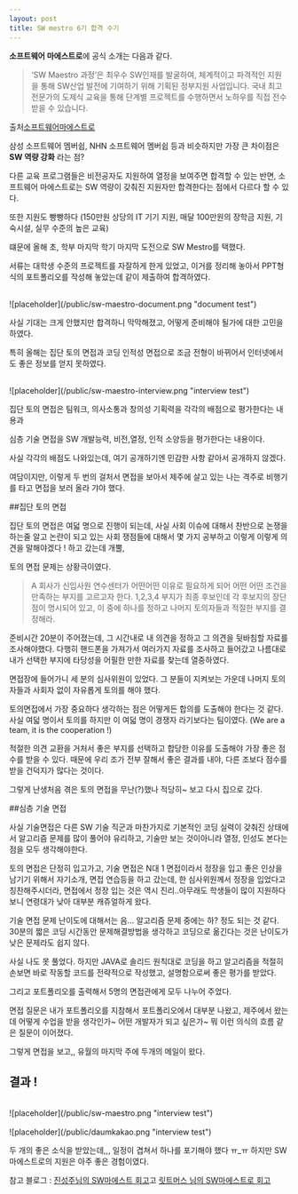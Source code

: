 ```yaml
---
layout: post
title: SW mestro 6기 합격 수기
---
```




 **소프트웨어 마에스트로**에 공식 소개는 다음과 같다.

 >‘SW Maestro 과정’은 최우수 SW인재를 발굴하여, 체계적이고 파격적인 지원을 통해 SW산업 발전에 기여하기 위해 기획된 정부지원 사업입니다. 
국내 최고 전문가의 도제식 교육을 통해 단계별 프로젝트를 수행하면서 노하우를 직접 전수 받을 수 있습니다.

출처[소프트웨어마에스트로](http://www.swmaestro.kr/web/web/greeting/introduceCourse.do)

삼성 소프트웨어 멤버쉽, NHN 소프트웨어 멤버쉽 등과 비슷하지만 가장 큰 차이점은 **SW 역량 강화** 라는 점?

다른 교육 프로그램들은 비전공자도 지원하여 열정을 보여주면 합격할 수 있는 반면, 소프트웨어 마에스트로는 SW 역량이 갖춰진 지원자만 합격한다는 점에서 다르다 할 수 있다.

또한 지원도 빵빵하다 (150만원 상당의 IT 기기 지원, 매달 100만원의 장학금 지원, 기숙시설, 실무 수준의 높은 교육)

떄문에 올해 초, 학부 마지막 학기 마지막 도전으로 SW Mestro를 택했다.

서류는 대학생 수준의 프로젝트를 자잘하게 한게 있었고, 이거를 정리해 놓아서 PPT형식의 포트폴리오를 작성해 놓았는데 같이 제출하여 합격하였다. 

<br>
![placeholder](/public/sw-maestro-document.png "document test")
<br>

사실 기대는 크게 안했지만 합격하니 막막해졌고, 어떻게 준비해야 될가에 대한 고민을 하였다. 

특히 올해는 집단 토의 면접과 코딩 인적성 면접으로 조금 전형이 바뀌어서 인터넷에서도 좋은 정보를 얻지 못하였다.


<br>
![placeholder](/public/sw-maestro-interview.png "interview test")
<br>

집단 토의 면접은 팀워크, 의사소통과 창의성 기획력을 각각의 배점으로 평가한다는 내용과

심층 기술 면접을 SW 개발능력, 비전,열정, 인적 소양등을 평가한다는 내용이다.

사실 각각의 배점도 나와있는데, 여기 공개하기엔 민감한 사항 같아서 공개하지 않겠다.

여담이지만, 이렇게 두 번의 걸처서 면접을 보아서 제주에 살고 있는 나는 격주로 비행기를 타고 면접을 보러 올라 갸야 했다.


##집단 토의 면접

집단 토의 면접은 여덟 명으로 진행이 되는데, 사실 사회 이슈에 대해서 찬반으로 논쟁을 하는줄 알고 논란이 되고 있는 사회 쟁점들에 대해서 몇 가지 공부하고 이렇게 이렇게 의견을 말해야겠다 ! 하고 갔는데 개뿔,

토의 면접 문제는 상황극이였다.

>A 회사가 신입사원 연수센터가 어떤어떤 이유로 필요하게 되어 어떤 어떤 조건을 만족하는 부지를 고르고자 한다.
1,2,3,4 부지가 최종 후보인데 각 후보지의 장단점이 명시되어 있고, 이 중에 하나를 정하고 나머지 토의자들과 적절한 부지를 결정해라.

준비시간 20분이 주어졌는데, 그 시간내로 내 의견을 정하고 그 의견을 뒷바침할 자료를 조사해야했다. 다행히 핸드폰을 가져가서 여러가지 자료를 조사하고 들어갔고 나름대로 내가 선택한 부지에 타당성을 어필한 만한 자료를 찾는데 열중하였다.

면접장에 들어가니 세 분의 심사위원이 있었다. 그 분들이 지켜보는 가운데 나머지 토의자들과 사회자 없이 자유롭게 토의를 해야 했다.

토의면접에서 가장 중요하다 생각하는 점은 어떻게든 합의를 도출해야 한다는 것 같다. 사실 여덟 명이서 토의를 하지만 이 여덟 명이 경쟁자 라기보다는 팀이였다. (We are a team, it is the cooperation !) 

적절한 의견 교환을 거처서 좋은 부지를 선택하고 합당한 이유를 도출해야 가장 좋은 점수를 받을 수 있다. 때문에 우리 조가 전부 잘해서 좋은 결과를 내야, 다른 조보다 점수를 받을 건덕지가 많다는 것이다.

그렇게 난생처음 겪은 토의 면접을 무난(?)했나 적당히~ 보고 다시 집으로 갔다.

##심층 기술 면접

사실 기술면접은 다른 SW 기술 직군과 마찬가지로 기본적인 코딩 실력이 갖춰진 상태에서 알고리즘 문제를 많이 풀어야 유리하고, 기술만 보는 것이아니라 열정, 인성도 본다는 점을 모두 생각해야한다.

토의 면접은 단정히 입고가고, 기술 면접은 N대 1 면접이라서 정장을 입고 좋은 인상을 남기기 위해서 자기소개, 면접 연습등을 하고 갔는데, 한 심사위원께서 정장을 입었다고 칭찬해주시더라, 면접에서 정장 입는 것은 역시 진리..아무래도 학생들이 많이 지원하다 보니 연령대가 낮아 대부분 캐쥬얼하게 왔다.

기술 면접 문제 난이도에 대해서는 음... 알고리즘 문제 중에는 하? 정도 되는 것 같다. 30분의 짧은 코딩 시간동안 문제해결방법을 생각하고 코딩으로 옮긴다는 것은 난이도가 낮은 문제라도 쉽지 않다. 

사실 나도 못 풀었다. 하지만 JAVA로 솔리드 원칙대로 코딩을 하고 알고리즘을 적절히 손보면 바로 작동할 코드를 전략적으로 작성했고, 설명함으로써 좋은 평가를 받았다.

그리고 포트폴리오를 출력해서 5명의 면접관에게 모두 나누어 주었다.

면접 질문은 내가 포트폴리오를 지참해서 포트폴리오에서 대부분 나왔고, 제주에서 왔는데 어떻게 수업을 받을 생각인가~ 어떤 개발자가 되고 싶은가~ 뭐 이런 의식의 흐름 같은 질문이 이어졌다.

그렇게 면접을 보고,, 유월의 마지막 주에 두개의 메일이 왔다.

## 결과 !

<br>
![placeholder](/public/sw-maestro.png "interview test")
<br>


<br>
![placeholder](/public/daumkakao.png "interview test")
<br>




두 개의 좋은 소식을 받았는데,,, 일정이 겹쳐서 하나를 포기해야 했다 ㅠ_ㅠ
하지만 SW 마에스트로의 지원은 아주 좋은 경험이였다.

참고 블로그 : [진성주님의 SW마에스트 회고](http://softwaregeeks.org/2011/07/09/sw-%EB%A7%88%EC%97%90%EC%8A%A4%ED%8A%B8%EB%A1%9C-%ED%9A%8C%EA%B3%A0/)고
		    [릿트머스 님의 SW마에스트로 회고](http://littmus.tistory.com/90)
